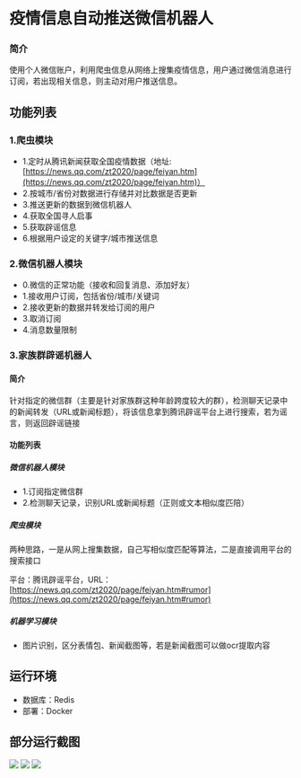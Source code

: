 # 疫情信息自动推送微信机器人

### 简介

使用个人微信账户，利用爬虫信息从网络上搜集疫情信息，用户通过微信消息进行订阅，若出现相关信息，则主动对用户推送信息。

## 功能列表

### 1.爬虫模块

- 1.定时从腾讯新闻获取全国疫情数据（地址:[https://news.qq.com/zt2020/page/feiyan.htm](https://news.qq.com/zt2020/page/feiyan.htm)）
- 2.按城市/省份对数据进行存储并对比数据是否更新
- 3.推送更新的数据到微信机器人
- 4.获取全国寻人启事
- 5.获取辟谣信息
- 6.根据用户设定的关键字/城市推送信息

### 2.微信机器人模块

- 0.微信的正常功能（接收和回复消息、添加好友）
- 1.接收用户订阅，包括省份/城市/关键词
- 2.接收更新的数据并转发给订阅的用户
- 3.取消订阅
- 4.消息数量限制

### 3.家族群辟谣机器人

#### 简介

针对指定的微信群（主要是针对家族群这种年龄跨度较大的群），检测聊天记录中的新闻转发（URL或新闻标题），将该信息拿到腾讯辟谣平台上进行搜索，若为谣言，则返回辟谣链接

#### 功能列表

##### 微信机器人模块

- 1.订阅指定微信群
- 2.检测聊天记录，识别URL或新闻标题（正则或文本相似度匹陪）

##### 爬虫模块

两种思路，一是从网上搜集数据，自己写相似度匹配等算法，二是直接调用平台的搜索接口

平台：腾讯辟谣平台，URL：[https://news.qq.com/zt2020/page/feiyan.htm#rumor](https://news.qq.com/zt2020/page/feiyan.htm#rumor)

##### 机器学习模块

- 图片识别，区分表情包、新闻截图等，若是新闻截图可以做ocr提取内容


## 运行环境

- 数据库：Redis
- 部署：Docker

## 部分运行截图

![](./resource/image/robot1.jpg)
![](./resource/image/robot2.jpg)
![](./resource/image/robot3.jpg)